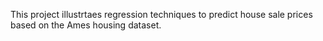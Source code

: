 This project illustrtaes regression techniques to predict house sale prices based on the Ames housing dataset.
